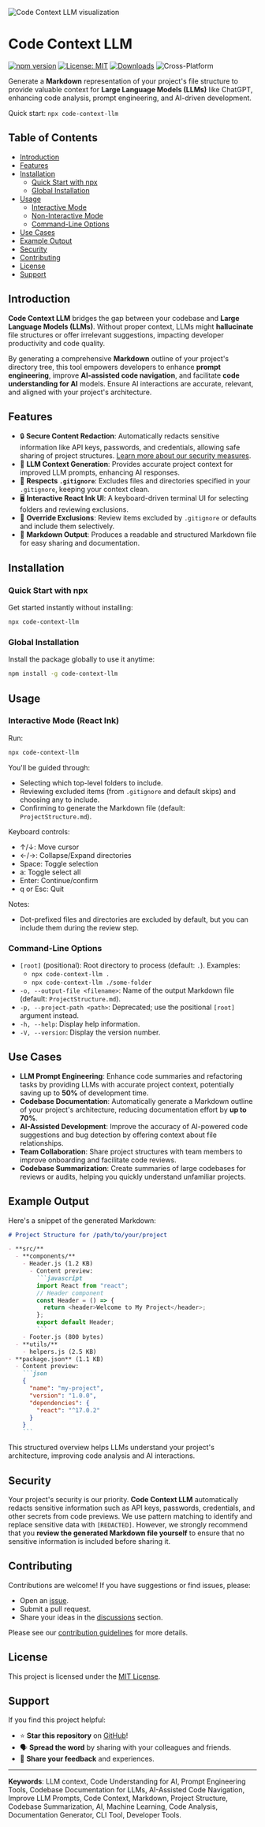 ![Code Context LLM visualization](assets/hero.png)

# Code Context LLM

[![npm version](https://img.shields.io/npm/v/code-context-llm.svg)](https://www.npmjs.com/package/code-context-llm)
[![License: MIT](https://img.shields.io/badge/License-MIT-yellow.svg)](LICENSE)
[![Downloads](https://img.shields.io/npm/dt/code-context-llm.svg)](https://www.npmjs.com/package/code-context-llm)
![Cross-Platform](https://img.shields.io/badge/platform-win%20|%20macos%20|%20linux-informational)

Generate a **Markdown** representation of your project's file structure to provide valuable context for **Large Language Models (LLMs)** like ChatGPT, enhancing code analysis, prompt engineering, and AI-driven development.

Quick start: `npx code-context-llm`

## Table of Contents

- [Introduction](#introduction)
- [Features](#features)
- [Installation](#installation)
  - [Quick Start with npx](#quick-start-with-npx)
  - [Global Installation](#global-installation)
- [Usage](#usage)
  - [Interactive Mode](#interactive-mode)
  - [Non-Interactive Mode](#non-interactive-mode)
  - [Command-Line Options](#command-line-options)
- [Use Cases](#use-cases)
- [Example Output](#example-output)
- [Security](#security)
- [Contributing](#contributing)
- [License](#license)
- [Support](#support)

## Introduction

**Code Context LLM** bridges the gap between your codebase and **Large Language Models (LLMs)**. Without proper context, LLMs might **hallucinate** file structures or offer irrelevant suggestions, impacting developer productivity and code quality.

By generating a comprehensive **Markdown** outline of your project's directory tree, this tool empowers developers to enhance **prompt engineering**, improve **AI-assisted code navigation**, and facilitate **code understanding for AI** models. Ensure AI interactions are accurate, relevant, and aligned with your project's architecture.

## Features

- 🔒 **Secure Content Redaction**: Automatically redacts sensitive information like API keys, passwords, and credentials, allowing safe sharing of project structures. [Learn more about our security measures](#security).
- 🧠 **LLM Context Generation**: Provides accurate project context for improved LLM prompts, enhancing AI responses.
- 📂 **Respects `.gitignore`**: Excludes files and directories specified in your `.gitignore`, keeping your context clean.
- 🖥️ **Interactive React Ink UI**: A keyboard-driven terminal UI for selecting folders and reviewing exclusions.
- 🎯 **Override Exclusions**: Review items excluded by `.gitignore` or defaults and include them selectively.
- 📝 **Markdown Output**: Produces a readable and structured Markdown file for easy sharing and documentation.

## Installation

### Quick Start with npx

Get started instantly without installing:

```bash
npx code-context-llm
```

### Global Installation

Install the package globally to use it anytime:

```bash
npm install -g code-context-llm
```

## Usage

### Interactive Mode (React Ink)

Run:

```bash
npx code-context-llm
```

You'll be guided through:

- Selecting which top-level folders to include.
- Reviewing excluded items (from `.gitignore` and default skips) and choosing any to include.
- Confirming to generate the Markdown file (default: `ProjectStructure.md`).

Keyboard controls:

- ↑/↓: Move cursor
- ←/→: Collapse/Expand directories
- Space: Toggle selection
- a: Toggle select all
- Enter: Continue/confirm
- q or Esc: Quit

Notes:

- Dot-prefixed files and directories are excluded by default, but you can include them during the review step.

### Command-Line Options

- `[root]` (positional): Root directory to process (default: `.`). Examples:
  - `npx code-context-llm .`
  - `npx code-context-llm ./some-folder`
- `-o, --output-file <filename>`: Name of the output Markdown file (default: `ProjectStructure.md`).
- `-p, --project-path <path>`: Deprecated; use the positional `[root]` argument instead.
- `-h, --help`: Display help information.
- `-V, --version`: Display the version number.

## Use Cases

- **LLM Prompt Engineering**: Enhance code summaries and refactoring tasks by providing LLMs with accurate project context, potentially saving up to **50%** of development time.
- **Codebase Documentation**: Automatically generate a Markdown outline of your project's architecture, reducing documentation effort by **up to 70%**.
- **AI-Assisted Development**: Improve the accuracy of AI-powered code suggestions and bug detection by offering context about file relationships.
- **Team Collaboration**: Share project structures with team members to improve onboarding and facilitate code reviews.
- **Codebase Summarization**: Create summaries of large codebases for reviews or audits, helping you quickly understand unfamiliar projects.

## Example Output

Here's a snippet of the generated Markdown:

````markdown
# Project Structure for /path/to/your/project

- **src/**
  - **components/**
    - Header.js (1.2 KB)
      - Content preview:
        ```javascript
        import React from "react";
        // Header component
        const Header = () => {
          return <header>Welcome to My Project</header>;
        };
        export default Header;
        ```
    - Footer.js (800 bytes)
  - **utils/**
    - helpers.js (2.5 KB)
- **package.json** (1.1 KB)
  - Content preview:
    ```json
    {
      "name": "my-project",
      "version": "1.0.0",
      "dependencies": {
        "react": "^17.0.2"
      }
    }
    ```
````

This structured overview helps LLMs understand your project's architecture, improving code analysis and AI interactions.

## Security

Your project's security is our priority. **Code Context LLM** automatically redacts sensitive information such as API keys, passwords, credentials, and other secrets from code previews. We use pattern matching to identify and replace sensitive data with `[REDACTED]`. However, we strongly recommend that you **review the generated Markdown file yourself** to ensure that no sensitive information is included before sharing it.

## Contributing

Contributions are welcome! If you have suggestions or find issues, please:

- Open an [issue](https://github.com/nt9142/code-context-llm/issues).
- Submit a pull request.
- Share your ideas in the [discussions](https://github.com/nt9142/code-context-llm/discussions) section.

Please see our [contribution guidelines](CONTRIBUTING.md) for more details.

## License

This project is licensed under the [MIT License](LICENSE).

## Support

If you find this project helpful:

- ⭐ **Star this repository** on [GitHub](https://github.com/nt9142/code-context-llm)!
- 🗣 **Spread the word** by sharing with your colleagues and friends.
- 💬 **Share your feedback** and experiences.

---

**Keywords**: LLM context, Code Understanding for AI, Prompt Engineering Tools, Codebase Documentation for LLMs, AI-Assisted Code Navigation, Improve LLM Prompts, Code Context, Markdown, Project Structure, Codebase Summarization, AI, Machine Learning, Code Analysis, Documentation Generator, CLI Tool, Developer Tools.
